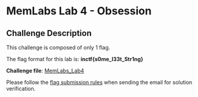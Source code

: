 # **MemLabs Lab 4 - Obsession**

## **Challenge Description**

This challenge is composed of only 1 flag.

The flag format for this lab is: **inctf{s0me_l33t_Str1ng}**

**Challenge file**: [MemLabs_Lab4](./MemLabs-Lab4.7z)

Please follow the [flag submission rules]() when sending the email for solution verification.